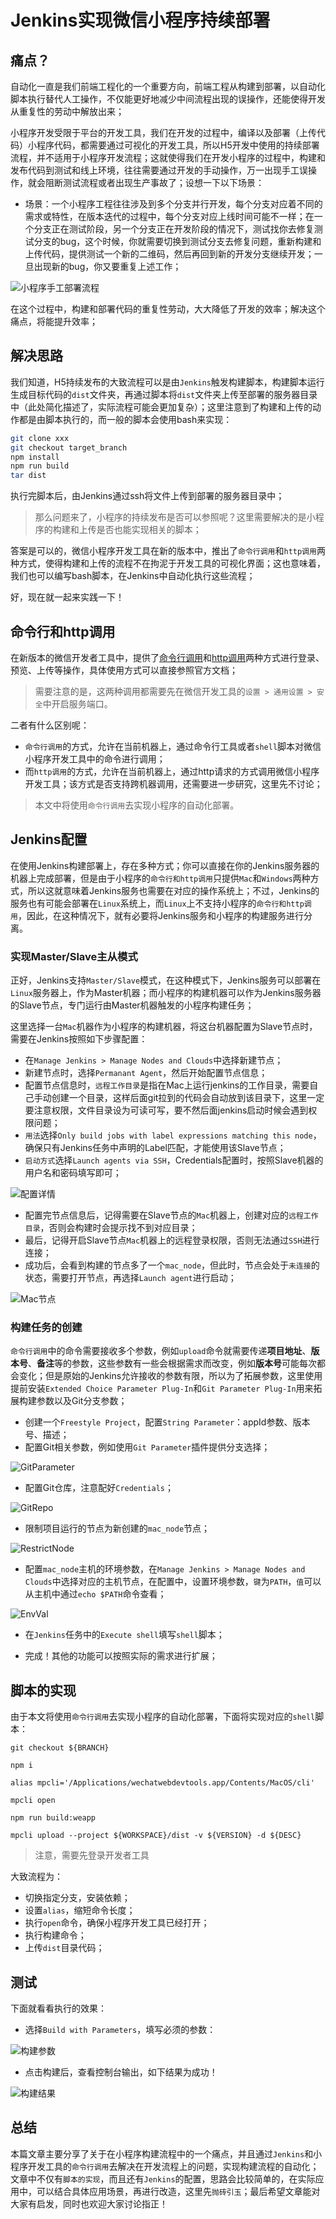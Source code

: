 # Jenkins实现微信小程序持续部署

## 痛点？

自动化一直是我们前端工程化的一个重要方向，前端工程从构建到部署，以自动化脚本执行替代人工操作，不仅能更好地减少中间流程出现的误操作，还能使得开发从重复性的劳动中解放出来； 

小程序开发受限于平台的开发工具，我们在开发的过程中，编译以及部署（上传代码）小程序代码，都需要通过可视化的开发工具，所以H5开发中使用的持续部署流程，并不适用于小程序开发流程；这就使得我们在开发小程序的过程中，构建和发布代码到测试和线上环境，往往需要通过开发的手动操作，万一出现手工误操作，就会阻断测试流程或者出现生产事故了；设想一下以下场景：

- 场景：一个小程序工程往往涉及到多个分支并行开发，每个分支对应着不同的需求或特性，在版本迭代的过程中，每个分支对应上线时间可能不一样；在一个分支正在测试阶段，另一个分支正在开发阶段的情况下，测试找你去修复测试分支的bug，这个时候，你就需要切换到测试分支去修复问题，重新构建和上传代码，提供测试一个新的二维码，然后再回到新的开发分支继续开发；一旦出现新的bug，你又要重复上述工作；

![小程序手工部署流程](./images/miniprogram_build.png)

在这个过程中，构建和部署代码的重复性劳动，大大降低了开发的效率；解决这个痛点，将能提升效率；

## 解决思路

我们知道，H5持续发布的大致流程可以是由`Jenkins`触发构建脚本，构建脚本运行生成目标代码的`dist`文件夹，再通过脚本将`dist`文件夹上传至部署的服务器目录中（此处简化描述了，实际流程可能会更加复杂）；这里注意到了构建和上传的动作都是由脚本执行的，而一般的脚本会使用bash来实现：

```bash
git clone xxx
git checkout target_branch
npm install
npm run build
tar dist
```

执行完脚本后，由Jenkins通过ssh将文件上传到部署的服务器目录中； 

> 那么问题来了，小程序的持续发布是否可以参照呢？这里需要解决的是小程序的构建和上传是否也能实现相关的脚本；

答案是可以的，微信小程序开发工具在新的版本中，推出了`命令行调用`和`http调用`两种方式，使得构建和上传的流程不在拘泥于开发工具的可视化界面；这也意味着，我们也可以编写bash脚本，在Jenkins中自动化执行这些流程； 

好，现在就一起来实践一下！

## 命令行和http调用

在新版本的微信开发者工具中，提供了[命令行调用](https://developers.weixin.qq.com/miniprogram/dev/devtools/cli.html)和[http调用](https://developers.weixin.qq.com/miniprogram/dev/devtools/http.html)两种方式进行登录、预览、上传等操作，具体使用方式可以直接参照官方文档； 

> 需要注意的是，这两种调用都需要先在微信开发工具的`设置 > 通用设置 > 安全`中开启服务端口。

二者有什么区别呢：

- `命令行调用`的方式，允许在当前机器上，通过命令行工具或者`shell`脚本对微信小程序开发工具中的命令进行调用；
- 而`http调用`的方式，允许在当前机器上，通过http请求的方式调用微信小程序开发工具；该方式是否支持跨机器调用，还需要进一步研究，这里先不讨论；

> 本文中将使用`命令行调用`去实现小程序的自动化部署。

## Jenkins配置

在使用Jenkins构建部署上，存在多种方式；你可以直接在你的Jenkins服务器的机器上完成部署，但是由于小程序的`命令行和http调用`只提供`Mac`和`Windows`两种方式，所以这就意味着Jenkins服务也需要在对应的操作系统上；不过，Jenkins的服务也有可能会部署在`Linux`系统上，而`Linux`上不支持小程序的`命令行和http调用`，因此，在这种情况下，就有必要将Jenkins服务和小程序的构建服务进行分离。 

### 实现Master/Slave主从模式

正好，Jenkins支持`Master/Slave`模式，在这种模式下，Jenkins服务可以部署在`Linux`服务器上，作为Master机器；而小程序的构建机器可以作为Jenkins服务器的Slave节点，专门运行由Master机器触发的小程序构建任务； 

这里选择一台`Mac`机器作为小程序的构建机器，将这台机器配置为Slave节点时，需要在Jenkins按照如下步骤配置：

- 在`Manage Jenkins > Manage Nodes and Clouds`中选择新建节点；
- 新建节点时，选择`Permanant Agent`，然后开始配置节点信息；
- 配置节点信息时，`远程工作目录`是指在Mac上运行jenkins的工作目录，需要自己手动创建一个目录，这样后面git拉到的代码会自动放到该目录下，这里一定要注意权限，文件目录设为可读可写，要不然后面jenkins启动时候会遇到权限问题；
- `用法`选择`Only build jobs with label expressions matching this node`，确保只有Jenkins任务中声明的Label匹配，才能使用该Slave节点；
- `启动方式`选择`Launch agents via SSH`，Credentials配置时，按照Slave机器的用户名和密码填写即可；

![配置详情](./images/jenkins_slave_config.png)

- 配置完节点信息后，记得需要在Slave节点的`Mac`机器上，创建对应的`远程工作目录`，否则会构建时会提示找不到对应目录；
- 最后，记得开启Slave节点`Mac`机器上的远程登录权限，否则无法通过`SSH`进行连接；
- 成功后，会看到构建的节点多了一个`mac_node`，但此时，节点会处于`未连接`的状态，需要打开节点，再选择`Launch agent`进行启动；

![Mac节点](./images/ci_jenkins_new_node.png)

### 构建任务的创建

`命令行调用`中的命令需要接收多个参数，例如`upload`命令就需要传递**项目地址**、**版本号**、**备注**等的参数，这些参数有一些会根据需求而改变，例如**版本号**可能每次都会变化；但是原始的Jenkins允许接收的参数有限，所以为了拓展参数，这里使用提前安装`Extended Choice Parameter Plug-In`和`Git Parameter Plug-In`用来拓展构建参数以及Git分支参数；

- 创建一个`Freestyle Project`，配置`String Parameter`：appId参数、版本号、描述；
- 配置Git相关参数，例如使用`Git Parameter`插件提供分支选择；

![GitParameter](./images/config_git_parameter.png)

- 配置Git仓库，注意配好`Credentials`；

![GitRepo](./images/config_git_repo.png)

- 限制项目运行的节点为新创建的`mac_node`节点；

![RestrictNode](./images/restrict_node.png)

- 配置`mac_node`主机的环境参数，在`Manage Jenkins > Manage Nodes and Clouds`中选择对应的主机节点，在配置中，设置环境参数，`键`为`PATH`，`值`可以从主机中通过`echo $PATH`命令查看；

![EnvVal](./images/jenkins_node_env_var.png)

- 在`Jenkins`任务中的`Execute shell`填写`shell`脚本；

- 完成！其他的功能可以按照实际的需求进行扩展；

## 脚本的实现

由于本文将使用`命令行调用`去实现小程序的自动化部署，下面将实现对应的`shell`脚本：

```shell
git checkout ${BRANCH}

npm i

alias mpcli='/Applications/wechatwebdevtools.app/Contents/MacOS/cli'

mpcli open

npm run build:weapp

mpcli upload --project ${WORKSPACE}/dist -v ${VERSION} -d ${DESC}
```

> 注意，需要先登录开发者工具

大致流程为：

- 切换指定分支，安装依赖；
- 设置`alias`，缩短命令长度；
- 执行`open`命令，确保小程序开发工具已经打开；
- 执行构建命令；
- 上传`dist`目录代码；

## 测试

下面就看看执行的效果：

- 选择`Build with Parameters`，填写必须的参数：

![构建参数](./images/build_params.png)

- 点击构建后，查看控制台输出，如下结果为成功！

![构建结果](./images/build_result.png)

## 总结

本篇文章主要分享了关于在小程序构建流程中的一个痛点，并且通过`Jenkins`和小程序开发工具的`命令行调用`去解决在开发流程上的问题，实现构建流程的自动化；文章中不仅有`脚本的实现`，而且还有`Jenkins`的配置，思路会比较简单的，在实际应用中，可以结合具体应用场景，再进行改造，这里先`抛砖引玉`；最后希望文章能对大家有启发，同时也欢迎大家讨论指正！
